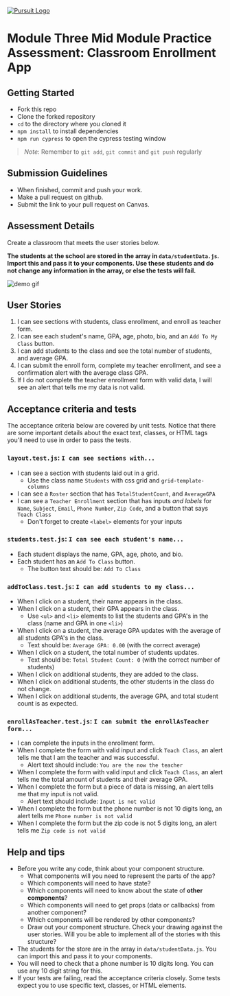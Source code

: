 [![Pursuit Logo](https://avatars1.githubusercontent.com/u/5825944?s=200&v=4)](https://pursuit.org)

# Module Three Mid Module Practice Assessment: Classroom Enrollment App

## Getting Started

- Fork this repo
- Clone the forked repository
- `cd` to the directory where you cloned it
- `npm install` to install dependencies
- `npm run cypress` to open the cypress testing window

> _Note_: Remember to `git add`, `git commit` and `git push` regularly

## Submission Guidelines

- When finished, commit and push your work.
- Make a pull request on github.
- Submit the link to your pull request on Canvas.

## Assessment Details

Create a classroom that meets the user stories below.

**The students at the school are stored in the array in `data/studentData.js`. Import this and pass it to your components. Use these students and do not change any information in the array, or else the tests will fail.**

![demo gif](./practicerickandmorty.gif)

## User Stories

1. I can see sections with students, class enrollment, and enroll as teacher form.
1. I can see each student's name, GPA, age, photo, bio, and an `Add To My Class` button.
1. I can add students to the class and see the total number of students, and average GPA.
1. I can submit the enroll form, complete my teacher enrollment, and see a confirmation alert with the average class GPA.
1. If I do not complete the teacher enrollment form with valid data, I will see an alert that tells me my data is not valid.

## Acceptance criteria and tests

The acceptance criteria below are covered by unit tests. Notice that there are some important details about the exact text, classes, or HTML tags you'll need to use in order to pass the tests.

### **`layout.test.js`**: `I can see sections with...`

- I can see a section with students laid out in a grid.
  - Use the class name `Students` with css grid and `grid-template-columns`
- I can see a `Roster` section that has `TotalStudentCount`, and `AverageGPA`
- I can see a `Teacher Enrollment` section that has inputs _and labels_ for `Name`, `Subject`, `Email`, `Phone Number`, `Zip Code`, and a button that says `Teach Class`
  - Don't forget to create `<label>` elements for your inputs

### **`students.test.js`**: `I can see each student's name...`

- Each student displays the name, GPA, age, photo, and bio.
- Each student has an `Add To Class` button.
  - The button text should be: `Add To Class`

### **`addToClass.test.js`**: `I can add students to my class...`

- When I click on a student, their name appears in the class.
- When I click on a student, their GPA appears in the class.
  - Use `<ul>` and `<li>` elements to list the students and GPA's in the class (name and GPA in one `<li>`)
- When I click on a student, the average GPA updates with the average of all students GPA's in the class.
  - Text should be: `Average GPA: 0.00` (with the correct average)
- When I click on a student, the total number of students updates.
  - Text should be: `Total Student Count: 0` (with the correct number of students)
- When I click on additional students, they are added to the class.
- When I click on additional students, the other students in the class do not change.
- When I click on additional students, the average GPA, and total student count is as expected.

### **`enrollAsTeacher.test.js`**: `I can submit the enrollAsTeacher form...`

- I can complete the inputs in the enrollment form.
- When I complete the form with valid input and click `Teach Class`, an alert tells me that I am the teacher and was successful.
  - Alert text should include: `You are the now the teacher`
- When I complete the form with valid input and click `Teach Class`, an alert tells me the total amount of students and their average GPA.
- When I complete the form but a piece of data is missing, an alert tells me that my input is not valid.
  - Alert text should include: `Input is not valid`
- When I complete the form but the phone number is not 10 digits long, an alert tells me `Phone number is not valid`
- When I complete the form but the zip code is not 5 digits long, an alert tells me `Zip code is not valid`

## Help and tips

- Before you write any code, think about your component structure.
  - What components will you need to represent the parts of the app?
  - Which components will need to have state?
  - Which components will need to know about the state of **other components**?
  - Which components will need to get props (data or callbacks) from another component?
  - Which components will be rendered by other components?
  - Draw out your component structure. Check your drawing against the user stories. Will you be able to implement all of the stories with this structure?
- The students for the store are in the array in `data/studentData.js`. You can import this and pass it to your components.
- You will need to check that a phone number is 10 digits long. You can use any 10 digit string for this. 
- If your tests are failing, read the acceptance criteria closely. Some tests expect you to use specific text, classes, or HTML elements.
